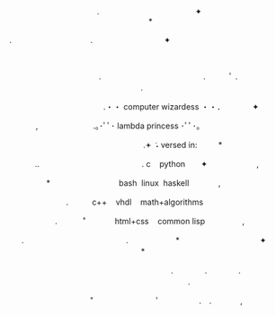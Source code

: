 <p align="center">
⠀⠀⠀⠀⠀.　　　　　　　　　　⠀⠀⠀✦&nbsp;⠀&nbsp;⠀　　　　　　　　　　　　　　⠀⠀⠀⠀⠀*&nbsp;⠀⠀
<p>
<p align="center">
⠀.　　　　　　　　　　.&nbsp;⠀⠀⠀⠀⠀⠀⠀⠀⠀⠀⠀⠀✦⠀⠀⠀&nbsp;⠀⠀⠀⠀⠀⠀⠀⠀⠀⠀⠀⠀⠀⠀⠀⠀
<p>
<p align="center">
⠀⠀⠀⠀⠀⠀⠀⠀⠀⠀⠀⠀⠀⠀⠀⠀⠀⠀⠀⠀⠀&nbsp;⠀⠀⠀⠀⠀⠀⠀⠀⠀⠀⠀⠀⠀⠀⠀⠀⠀⠀⠀⠀⠀⠀⠀⠀⠀
<p>
<p align="center">
⠀&nbsp;⠀&nbsp;⠀⠀⠀⠀⠀⠀.　　　　　　　　　　　　　.　　　ﾟ&nbsp;.　　　　　　　　　　　　　.&nbsp;　
<p>
<p align="center">
　　　　　　　　　　.・・&nbsp;computer&nbsp;wizardess&nbsp;・・．　　　　✦&nbsp;　　　　
<p>
<p align="center">
　,　　　　　　　.｡･ﾟﾟ･&nbsp;lambda&nbsp;princess&nbsp;･ﾟﾟ･｡⠀⠀⠀⠀⠀⠀⠀⠀⠀⠀
<p>
<p align="center">
⠀⠀⠀⠀⠀⠀⠀　　　　　.𖥔&nbsp;݁&nbsp;˖&nbsp;versed&nbsp;in:&nbsp;&nbsp;&nbsp;&nbsp;&nbsp;&nbsp;　*　　　　　　　　　　
<p>
<p align="center">
　..　　　　　　　　　　　　　.&nbsp;c&nbsp;&nbsp;&nbsp;&nbsp;python　　✦⠀　   　　　,　　　　　　
<p>
<p align="center">
　　　*　　　　　⠀　　　bash&nbsp;&nbsp;linux&nbsp;&nbsp;haskell　⠀　　,⠀⠀⠀&nbsp;⠀⠀⠀⠀
<p>
<p align="center">
⠀⠀⠀⠀.　　　c++&nbsp;&nbsp;&nbsp;&nbsp;vhdl&nbsp;&nbsp;&nbsp;&nbsp;math+algorithms　　 　　⠀　　
<p>
<p align="center">
　⠀.　&nbsp;　　˚　　　⠀html+css&nbsp;&nbsp;&nbsp;&nbsp;common&nbsp;lisp　⠀  　　,　　　　　
<p>
<p align="center">
　.　　　　　　　　　　　　　.　　　　　　*⠀　　⠀  　　　　　⠀✦⠀　　　　　　　*　　
<p>
<p align="center">
　　　　　　　　　　　　　　　　.　　　　.　　　　.　　　⠀　　　　　　　　　　　.　　　　
<p>
<p align="center">
　　　　　　˚　　　　　　　　ﾟ　　　　　.　.&nbsp;&nbsp;&nbsp;&nbsp;&nbsp;&nbsp;&nbsp;&nbsp;&nbsp;&nbsp;&nbsp;&nbsp;&nbsp;,
<p>
